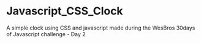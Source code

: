 # Javascript_CSS_Clock
A simple clock using CSS and javascript made during the WesBros 30days of Javascript challenge - Day 2

